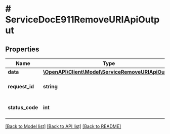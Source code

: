 # # ServiceDocE911RemoveURIApiOutput

## Properties

Name | Type | Description | Notes
------------ | ------------- | ------------- | -------------
**data** | [**\OpenAPI\Client\Model\ServiceRemoveURIApiOutput**](ServiceRemoveURIApiOutput.md) |  | [optional]
**request_id** | **string** | Unique id for each request | [optional]
**status_code** | **int** | HTTP response status code | [optional]

[[Back to Model list]](../../README.md#models) [[Back to API list]](../../README.md#endpoints) [[Back to README]](../../README.md)
